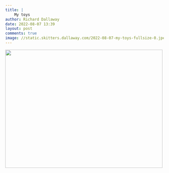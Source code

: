 ```yaml
---
title: |
    My toys
author: Richard Dallaway
date: 2022-08-07 13:39
layout: post
comments: true
image: //static.skitters.dallaway.com/2022-08-07-my-toys-fullsize-0.jpeg
---
```


<a href="//static.skitters.dallaway.com/2022-08-07-my-toys-fullsize-0.jpeg"><img src="//static.skitters.dallaway.com/2022-08-07-my-toys-thumb-0.jpeg" width="500" height="375"></a>



